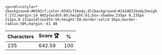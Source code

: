 `<p><dl><style>*{background:#6592cf;color:6592cf}body,dl{background:#243d83}body{height:272;margin:14 40}p{width:85;height:61;box-shadow:235px 0,235px 211px,0 211px}dl{width:50;height:50;border:solid 95px;border-radius:50%;margin:-61 40`

| Characters | Score 🏆 | %   |
| ---------- | -------- | --- |
| 235        | 642.59   | 100 |
